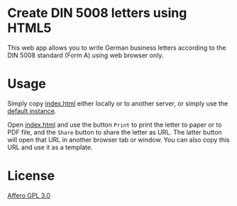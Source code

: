 # Create DIN 5008 letters using HTML5

This web app allows you to write German business letters according to the DIN 5008 standard (Form A) using web browser only.

# Usage

Simply copy [index.html](index.html) either locally or to another server, or simply use the [default instance](https://wincentbalin.github.io/html5-din5008-app/).

Open [index.html](index.html) and use the button `Print` to print the letter to paper or
to PDF file, and the `Share` button to share the letter as URL. The latter button will open
that URL in another browser tab or window. You can also copy this URL and use it as a template.

# License

[Affero GPL 3.0](LICENSE)
